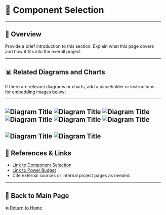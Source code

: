 # 📝 **Component Selection**

---

## 📖 **Overview**  
Provide a brief introduction to this section. Explain what this page covers and how it fits into the overall project.  

---

## 📊 **Related Diagrams and Charts**  
If there are relevant diagrams or charts, add a placeholder or instructions for embedding images below:

---
![Diagram Title](./image/304-Component-Selection-1.png)
![Diagram Title](./image/304-Component-Selection-2.png)
![Diagram Title](./image/304-Component-Selection-3.png)
![Diagram Title](./image/304-Component-Selection-4.png)
![Diagram Title](./image/304-Component-Selection-5.png)
![Diagram Title](./image/304-Component-Selection-6.png)
---
![Diagram Title](./image/Power-Budget1.png)
![Diagram Title](./image/Power-Budget2.png)
---

## 🔗 **References & Links**  
- [Link to Component Selection](https://docs.google.com/document/d/1kWYuAGZ4DDEa-Eb_hZqsf3toUmlS0YjSmsRxY7EymRY/edit?tab=t.0#heading=h.d3d2zocmnw0i)
- [Link to Power Budget](https://docs.google.com/spreadsheets/d/1ak7A8Na6I4434-JXlQxHVtz957ucP1a1/edit?gid=1452261071#gid=1452261071)
- Cite external sources or internal project pages as needed.  

---

## 🔄 **Back to Main Page**  
[⬅️ Return to Home](./index.md)
```
